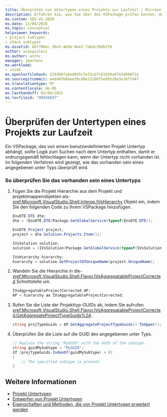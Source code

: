 ```yaml
---
title: Überprüfen von Untertypen eines Projekts zur Laufzeit | Microsoft-Dokumentation
description: Erfahren Sie, wie Sie über das VSPackage prüfen können, ob ein angegebener benutzerdefinierter Projekt Untertyp vorhanden ist, von dem er abhängt.
ms.custom: SEO-VS-2020
ms.date: 11/04/2016
ms.topic: conceptual
helpviewer_keywords:
- project subtypes
- check subtypes
ms.assetid: b87780ec-36a3-4e9a-9ee2-7abdc26db739
author: acangialosi
ms.author: anthc
manager: jmartens
ms.workload:
- vssdk
ms.openlocfilehash: 519366fabed855c7ef3cb7c62d39a4743d890f1e
ms.sourcegitcommit: ae6d47b09a439cd0e13180f5e89510e3e347fd47
ms.translationtype: MT
ms.contentlocale: de-DE
ms.lasthandoff: 02/08/2021
ms.locfileid: "99926037"
---
```

# <a name="verify-subtypes-of-a-project-at-run-time"></a>Überprüfen der Untertypen eines Projekts zur Laufzeit
Ein VSPackage, das von einem benutzerdefinierten Projekt Untertyp abhängt, sollte Logik zum Suchen nach dem Untertyp enthalten, damit er ordnungsgemäß fehlschlagen kann, wenn der Untertyp nicht vorhanden ist. Im folgenden Verfahren wird gezeigt, wie das vorhanden sein eines angegebenen unter Typs überprüft wird.

### <a name="to-verify-the-presence-of-a-subtype"></a>So überprüfen Sie das vorhanden sein eines Untertyps

1. Fügen Sie die Projekt Hierarchie aus dem Projekt und projektmappenobjekten als- <xref:Microsoft.VisualStudio.Shell.Interop.IVsHierarchy> Objekt ein, indem Sie den folgenden Code zu Ihrem VSPackage hinzufügen.

    ```csharp
    EnvDTE.DTE dte;
    dte = (EnvDTE.DTE)Package.GetGlobalService(typeof(EnvDTE.DTE));

    EnvDTE.Project project;
    project = dte.Solution.Projects.Item(1);

    IVsSolution solution;
    solution = (IVsSolution)Package.GetGlobalService(typeof(SVsSolution));

    IVsHierarchy hierarchy;
    hierarchy = solution.GetProjectOfUniqueName(project.UniqueName);

    ```

2. Wandeln Sie die Hierarchie in die- <xref:Microsoft.VisualStudio.Shell.Flavor.IVsAggregatableProjectCorrected> Schnittstelle um.

    ```csharp
    IVsAggregatableProjectCorrected AP;
    AP = hierarchy as IVsAggregatableProjectCorrected;

    ```

3. Rufen Sie die Liste der Projekttyp-GUIDs ab, indem Sie aufrufen <xref:Microsoft.VisualStudio.Shell.Flavor.IVsAggregatableProjectCorrected.GetAggregateProjectTypeGuids%2A> .

    ```csharp
    string projTypeGuids = AP.GetAggregateProjectTypeGuids().ToUpper();

    ```

4. Überprüfen Sie die Liste auf die GUID des angegebenen unter Typs.

    ```csharp
    // Replace the string "MyGUID" with the GUID of the subtype.
    string guidMySubtype = "MyGUID";
    if (projTypeGuids.IndexOf(guidMySubtype) > 0)
    {
        // The specified subtype is present.
    }
    ```

## <a name="see-also"></a>Weitere Informationen
- [Projekt Untertypen](../extensibility/internals/project-subtypes.md)
- [Entwerfen von Projekt Untertypen](../extensibility/internals/project-subtypes-design.md)
- [Eigenschaften und Methoden, die von Projekt Untertypen erweitert werden](../extensibility/internals/properties-and-methods-extended-by-project-subtypes.md)
